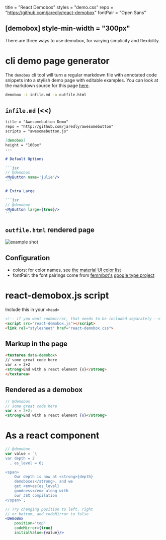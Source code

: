 title = "React Demobox"
styles = "demo.css"
repo = "https://github.com/jaredly/react-demobox"
fontPair = "Open Sans"

[demobox]
style-min-width = "300px"
---

There are three ways to use demobox, for varying simplicity and flexibility.

# cli demo page generator

The `demobox` cli tool will turn a regular markdown file with annotated code
snippets into a stylish demo page with editable examples. You can look at the
markdown source for this page [here](/index.md).

```bash
demobox -i infile.md -o outfile.html
```

## `infile.md` (<<)

````markdown
title = "Awesomebutton Demo"
repo = "http://github.com/jaredly/awesomebutton"
scripts = "awesomebutton.js"

[demobox]
height = "100px"
---

# Default Options

```jsx
// @demobox
<MyButton name='julie'/>
```

# Extra Large

```jsx
// @demobox
<MyButton large={true}/>
```
````

## `outfile.html` rendered page

![example shot](./example-shot.png)

## Configuration

- colors: for color names, see [the material UI color list](http://www.google.com/design/spec/style/color.html#color-color-palette)
- fontPair: the font pairings come from [femmbot's](http://github.com/femmbot) [google type project](http://femmebot.github.io/google-type/)

# react-demobox.js script

Include this in your `<head>`

```html
<!-- if you want codemirror, that needs to be included separately -->
<script src="react-demobox.js"></script>
<link rel="stylesheet" href="react-demobox.css">
```

## Markup in the page

```html
<textarea data-demobox>
// some great code here
var x = 2+2
<strong>End with a react element {x}</strong>
</textarea>
```

## Rendered as a demobox

```jsx
// @demobox
// some great code here
var x = 2+2;
<strong>End with a react element {x}</strong>
```

# As a react component

```jsx
// @demobox
var value = `\
var depth = 2
  , es_level = 6;

<span>
    Our depth is now at <strong>{depth}
    demoboxes</strong>, and we
    get <em>es{es_level}
    goodness</em> along with
    our JSX compilation
</span>`;

// Try changing position to left, right
// or bottom, and codeMirror to false
<DemoBox
    position='top'
    codeMirror={true}
    initialValue={value}/>
```

